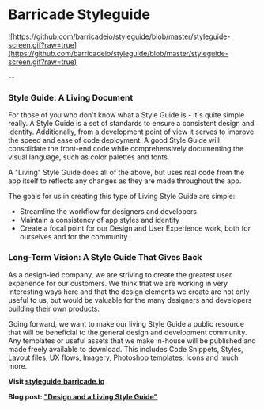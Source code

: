 # Barricade Styleguide

![https://github.com/barricadeio/styleguide/blob/master/styleguide-screen.gif?raw=true](https://github.com/barricadeio/styleguide/blob/master/styleguide-screen.gif?raw=true)

--

### Style Guide: A Living Document

For those of you who don't know what a Style Guide is - it's quite simple really. A Style Guide is a set of standards to ensure a consistent design and identity. Additionally, from a development point of view it serves to improve the speed and ease of code deployment. A good Style Guide will consolidate the front-end code while comprehensively documenting the visual language, such as color palettes and fonts.

A "Living" Style Guide does all of the above, but uses real code from the app itself to reflects any changes as they are made throughout the app.

The goals for us in creating this type of Living Style Guide are simple:

* Streamline the workflow for designers and developers
* Maintain a consistency of app styles and identity
* Create a focal point for our Design and User Experience work, both for ourselves and for the community

### Long-Term Vision: A Style Guide That Gives Back

As a design-led company, we are striving to create the greatest user experience for our customers. We think that we are working in very interesting ways here and that the design elements we create are not only useful to us, but would be valuable for the many designers and developers building their own products.

Going forward, we want to make our living Style Guide a public resource that will be beneficial to the general design and development community. Any templates or useful assets that we make in-house will be published and made freely available to download. This includes Code Snippets, Styles, Layout files, UX flows, Imagery, Photoshop templates, Icons and much more.

**Visit [styleguide.barricade.io](http://styleguide.barricade.io/)**

**Blog post: ["Design and a Living Style Guide"](http://blog.barricade.io/design-and-a-living-style-guide)**